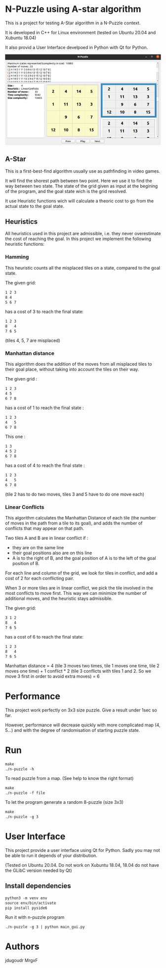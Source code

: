 # N-Puzzle using A-star algorithm

This is a project for testing A-Star algorithm in a N-Puzzle context.

It is developed in C++ for Linux environment (tested on Ubuntu 20.04 and Xubuntu 18.04)

It also provid a User Interface develpoed in Python with Qt for Python.

![npuzzle-img](ui_npuzzle.png)

## A-Star

This is a first-best-find algorithm usually use as pathfinding in video games.

It will find the shorest path between two point. Here we use it to find the way between two state. The state of the grid given as input at the begining of the program, and the goal state wich is the grid resolved.

It use Heuristic functions wich will calculate a theoric cost to go from the actual state to the goal state.

## Heuristics

All heuristics used in this project are admissible, i.e. they never overestimate the cost of reaching the goal.
In this project we implement the following heuristic functions:

### Hamming

This heuristic counts all the misplaced tiles on a state, compared to the goal state.

The given grid:
```
1 2 3
8 4  
5 6 7
```
has a cost of 3 to reach the final state:
```
1 2 3
8   4
7 6 5
```
(tiles 4, 5, 7 are misplaced)


### Manhattan distance

This algorithm does the addition of the moves from all misplaced tiles to their goal place, without taking into account the tiles on their way.

The given grid :
```
1 2 3
4 5  
6 7 8
```

has a cost of 1 to reach the final state :
```
1 2 3
4   5
6 7 8
```

This one  :
```
1 3  
4 5 2 
6 7 8
```

has a cost of 4 to reach the final state :
```
1 2 3
4   5
6 7 8
```
(tile 2 has to do two moves, tiles 3 and 5 have to do one move each)


### Linear Conflicts

This algorithm calculates the Manhattan Distance of each tile (the number of moves in the path from a tile to its goal), and adds the number of conflicts that may appear on that path.

Two tiles A and B are in linear conflict if :
 - they are on the same line
 - their goal positions also are on this line
 - A is to the right of B, and the goal position of A is to the left of the goal position of B.

For each line and column of the grid, we look for tiles in conflict, and add a cost of 2 for each conflicting pair.

When 3 or more tiles are in linear conflict, we pick the tile involved in the most conflicts to move first. This way we can minimize the number of additional moves, and the heuristic stays admissible.

The given grid:
```
3 1 2
8   4
7 6 5
```
has a cost of 6 to reach the final state:
```
1 2 3
8   4
7 6 5
```
Manhattan distance = 4 (tile 3 moves two times, tile 1 moves one time, tile 2 moves one time) 
   +
1 conflict * 2 (tile 3 conflicts with tiles 1 and 2. So we move 3 first in order to avoid extra moves)
  = 6

# Performance

This project work perfectly on 3x3 size puzzle. Give a result under 1sec so far.

However, performance will decrease quickly with more complicated map (4, 5...) and with the degree of randomisation of starting puzzle state.


# Run

```
make
./n-puzzle -h
```

To read puzzle from a map. (See help to know the right format)
```
make
./n-puzzle -f file
```

To let the program generate a random 8-puzzle (size 3x3)
```
make
./n-puzzle -g 3
```

# User Interface

This project provide a user interface using Qt for Python. Sadly you may not be able to run it depends of your distribution.

(Tested on Ubuntu 20.04. Do not work on Xubuntu 18.04, 18.04 do not have the GLibC version needed by Qt)

## Install dependencies
```
python3 -m venv env
source env/bin/activate
pip install pyside6
```

Run it with n-puzzle program
```
./n-puzzle -g 3 | python main_gui.py
```

# Authors
jdugoudr
MrgxF
